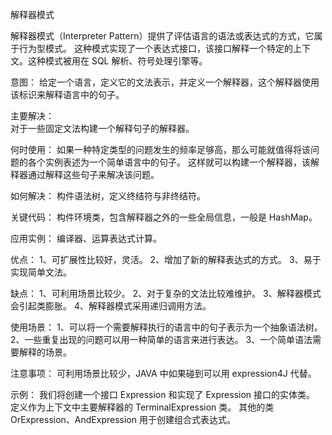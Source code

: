 解释器模式

解释器模式（Interpreter Pattern）提供了评估语言的语法或表达式的方式，它属于行为型模式。
这种模式实现了一个表达式接口，该接口解释一个特定的上下文。这种模式被用在 SQL 解析、符号处理引擎等。

意图：
    给定一个语言，定义它的文法表示，并定义一个解释器，这个解释器使用该标识来解释语言中的句子。

主要解决：   
    对于一些固定文法构建一个解释句子的解释器。

何时使用：
    如果一种特定类型的问题发生的频率足够高，那么可能就值得将该问题的各个实例表述为一个简单语言中的句子。
    这样就可以构建一个解释器，该解释器通过解释这些句子来解决该问题。

如何解决：
    构件语法树，定义终结符与非终结符。

关键代码：
    构件环境类，包含解释器之外的一些全局信息，一般是 HashMap。

应用实例：
    编译器、运算表达式计算。

优点： 
    1、可扩展性比较好，灵活。 
    2、增加了新的解释表达式的方式。 
    3、易于实现简单文法。

缺点： 
    1、可利用场景比较少。 
    2、对于复杂的文法比较难维护。 
    3、解释器模式会引起类膨胀。 
    4、解释器模式采用递归调用方法。

使用场景： 
    1、可以将一个需要解释执行的语言中的句子表示为一个抽象语法树。 
    2、一些重复出现的问题可以用一种简单的语言来进行表达。 
    3、一个简单语法需要解释的场景。

注意事项：
    可利用场景比较少，JAVA 中如果碰到可以用 expression4J 代替。


示例：
    我们将创建一个接口 Expression 和实现了 Expression 接口的实体类。
    定义作为上下文中主要解释器的 TerminalExpression 类。
    其他的类 OrExpression、AndExpression 用于创建组合式表达式。